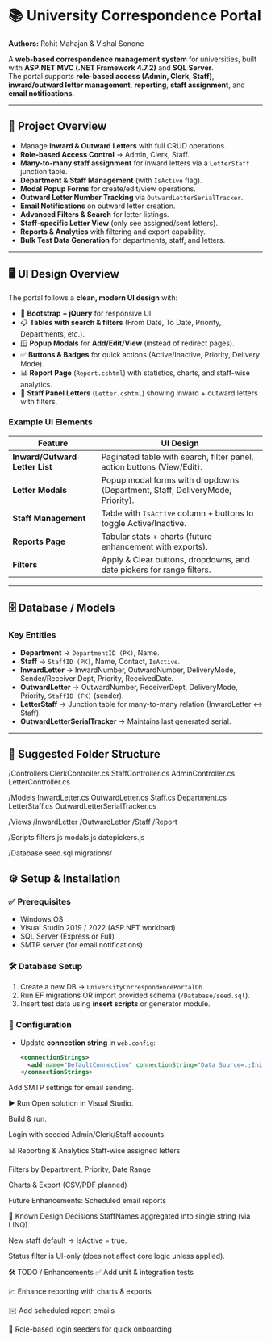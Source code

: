 # 📚 University Correspondence Portal  

**Authors:** Rohit Mahajan & Vishal Sonone  

A **web-based correspondence management system** for universities, built with **ASP.NET MVC (.NET Framework 4.7.2)** and **SQL Server**.  
The portal supports **role-based access (Admin, Clerk, Staff)**, **inward/outward letter management**, **reporting**, **staff assignment**, and **email notifications**.  

---

## 🚀 Project Overview  

- Manage **Inward & Outward Letters** with full CRUD operations.  
- **Role-based Access Control** → Admin, Clerk, Staff.  
- **Many-to-many staff assignment** for inward letters via a `LetterStaff` junction table.  
- **Department & Staff Management** (with `IsActive` flag).  
- **Modal Popup Forms** for create/edit/view operations.  
- **Outward Letter Number Tracking** via `OutwardLetterSerialTracker`.  
- **Email Notifications** on outward letter creation.  
- **Advanced Filters & Search** for letter listings.  
- **Staff-specific Letter View** (only see assigned/sent letters).  
- **Reports & Analytics** with filtering and export capability.  
- **Bulk Test Data Generation** for departments, staff, and letters.  

---

## 🖥️ UI Design Overview  

The portal follows a **clean, modern UI design** with:  

- 🎨 **Bootstrap + jQuery** for responsive UI.  
- 📋 **Tables with search & filters** (From Date, To Date, Priority, Departments, etc.).  
- 🪟 **Popup Modals** for **Add/Edit/View** (instead of redirect pages).  
- ✅ **Buttons & Badges** for quick actions (Active/Inactive, Priority, Delivery Mode).  
- 📊 **Report Page** (`Report.cshtml`) with statistics, charts, and staff-wise analytics.  
- 🔎 **Staff Panel Letters** (`Letter.cshtml`) showing inward + outward letters with filters.  

### Example UI Elements  

| Feature | UI Design |
|---------|-----------|
| **Inward/Outward Letter List** | Paginated table with search, filter panel, action buttons (View/Edit). |
| **Letter Modals** | Popup modal forms with dropdowns (Department, Staff, DeliveryMode, Priority). |
| **Staff Management** | Table with `IsActive` column + buttons to toggle Active/Inactive. |
| **Reports Page** | Tabular stats + charts (future enhancement with exports). |
| **Filters** | Apply & Clear buttons, dropdowns, and date pickers for range filters. |

---

## 🗄️ Database / Models  

### Key Entities  

- **Department** → `DepartmentID (PK)`, Name.  
- **Staff** → `StaffID (PK)`, Name, Contact, `IsActive`.  
- **InwardLetter** → InwardNumber, OutwardNumber, DeliveryMode, Sender/Receiver Dept, Priority, ReceivedDate.  
- **OutwardLetter** → OutwardNumber, ReceiverDept, DeliveryMode, Priority, `StaffID (FK)` (sender).  
- **LetterStaff** → Junction table for many-to-many relation (InwardLetter ↔ Staff).  
- **OutwardLetterSerialTracker** → Maintains last generated serial.  

---

## 📂 Suggested Folder Structure  

/Controllers
ClerkController.cs
StaffController.cs
AdminController.cs
LetterController.cs

/Models
InwardLetter.cs
OutwardLetter.cs
Staff.cs
Department.cs
LetterStaff.cs
OutwardLetterSerialTracker.cs

/Views
/InwardLetter
/OutwardLetter
/Staff
/Report

/Scripts
filters.js
modals.js
datepickers.js

/Database
seed.sql
migrations/



## ⚙️ Setup & Installation  

### ✅ Prerequisites  
- Windows OS  
- Visual Studio 2019 / 2022 (ASP.NET workload)  
- SQL Server (Express or Full)  
- SMTP server (for email notifications)  

### 🛠️ Database Setup  
1. Create a new DB → `UniversityCorrespondencePortalDb`.  
2. Run EF migrations OR import provided schema (`/Database/seed.sql`).  
3. Insert test data using **insert scripts** or generator module.  

### 🔧 Configuration  
- Update **connection string** in `web.config`:  
  ```xml
  <connectionStrings>
    <add name="DefaultConnection" connectionString="Data Source=.;Initial Catalog=UniversityCorrespondencePortalDb;Integrated Security=True;" providerName="System.Data.SqlClient" />
  </connectionStrings>
Add SMTP settings for email sending.

▶️ Run
Open solution in Visual Studio.

Build & run.

Login with seeded Admin/Clerk/Staff accounts.

📊 Reporting & Analytics
Staff-wise assigned letters

Filters by Department, Priority, Date Range

Charts & Export (CSV/PDF planned)

Future Enhancements: Scheduled email reports

📝 Known Design Decisions
StaffNames aggregated into single string (via LINQ).

New staff default → IsActive = true.

Status filter is UI-only (does not affect core logic unless applied).

🛠️ TODO / Enhancements
✅ Add unit & integration tests

📈 Enhance reporting with charts & exports

✉️ Add scheduled report emails

👤 Role-based login seeders for quick onboarding
